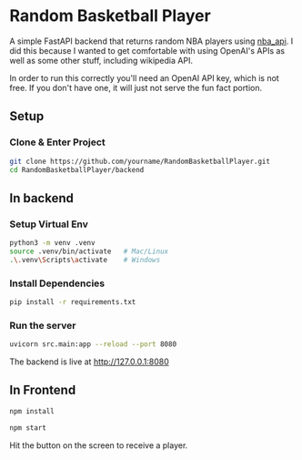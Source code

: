 # Random Basketball Player

A simple FastAPI backend that returns random NBA players using [nba_api](https://github.com/swar/nba_api). I did this because I
wanted to get comfortable with using OpenAI's APIs as well as some other 
stuff, including wikipedia API. 

In order to run this correctly you'll need an OpenAI API key, which is not free. If you don't have one, 
it will just not serve the fun fact portion. 

## Setup

### Clone & Enter Project
```bash
git clone https://github.com/yourname/RandomBasketballPlayer.git
cd RandomBasketballPlayer/backend
```


## In backend
### Setup Virtual Env
```bash
python3 -m venv .venv
source .venv/bin/activate   # Mac/Linux
.\.venv\Scripts\activate    # Windows
```

### Install Dependencies
```bash
pip install -r requirements.txt
```

### Run the server
```bash
uvicorn src.main:app --reload --port 8080
```

The backend is live at http://127.0.0.1:8080

## In Frontend
```bash
npm install
```

```bash
npm start
```

Hit the button on the screen to receive a player. 
